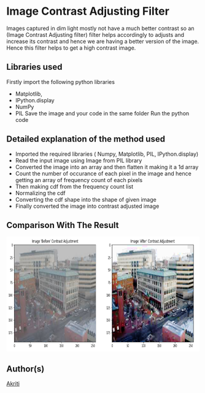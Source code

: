 # Image Contrast Adjusting Filter

Images captured in dim light mostly not have a much better contrast so an (Image Contrast Adjusting filter) filter helps accordingly to adjusts and increase its contrast and hence we are having a better version of the image. Hence this filter helps to get a high contrast image.

## Libraries used
Firstly import the following python libraries 
* Matplotlib,
* IPython.display
* NumPy
* PIL
Save the image and your code in the same folder
Run the python code

## Detailed explanation of the method used

* Imported the required libraries ( Numpy, Matplotlib, PIL, IPython.display)
* Read the input image using Image from PIL library
* Converted the image into an array and then flatten it making it a 1d array
* Count the number of occurance of each pixel in the image and hence getting an array of frequency count of each pixels
* Then making cdf from the frequency count list 
* Normalizing the cdf
* Converting the cdf shape into the shape of given image
* Finally converted the image into contrast adjusted image

## Comparison With The Result 
<img src="Images/Result.jpg" height="300px">

## Author(s)
[Akriti](https://github.com/A-kriti)
